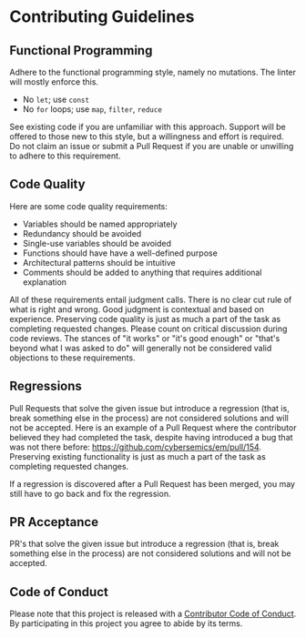 # Contributing Guidelines

## Functional Programming

Adhere to the functional programming style, namely no mutations. The linter will mostly enforce this.

- No `let`; use `const`
- No `for` loops; use `map`, `filter`, `reduce`

See existing code if you are unfamiliar with this approach. Support will be offered to those new to this style, but a willingness and effort is required. Do not claim an issue or submit a Pull Request if you are unable or unwilling to adhere to this requirement.

## Code Quality

Here are some code quality requirements:

- Variables should be named appropriately
- Redundancy should be avoided
- Single-use variables should be avoided
- Functions should have have a well-defined purpose
- Architectural patterns should be intuitive
- Comments should be added to anything that requires additional explanation

All of these requirements entail judgment calls. There is no clear cut rule of what is right and wrong. Good judgment is contextual and based on experience. Preserving code quality is just as much a part of the task as completing requested changes. Please count on critical discussion during code reviews. The stances of "it works" or "it's good enough" or "that's beyond what I was asked to do" will generally not be considered valid objections to these requirements.

## Regressions

Pull Requests that solve the given issue but introduce a regression (that is, break something else in the process) are not considered solutions and will not be accepted. Here is an example of a Pull Request where the contributor believed they had completed the task, despite having introduced a bug that was not there before: https://github.com/cybersemics/em/pull/154. Preserving existing functionality is just as much a part of the task as completing requested changes.

If a regression is discovered after a Pull Request has been merged, you may still have to go back and fix the regression.

## PR Acceptance

PR's that solve the given issue but introduce a regression (that is, break something else in the process) are not considered solutions and will not be accepted.

## Code of Conduct

Please note that this project is released with a [Contributor Code of Conduct](https://github.com/cybersemics/em/blob/dev/CODE-OF-CONDUCT.md). By participating in this project you agree to abide by its terms.
